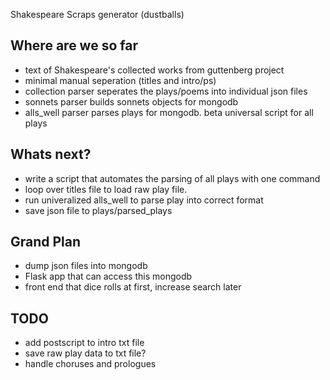Shakespeare Scraps generator
(dustballs)



## Where are we so far
- text of Shakespeare's collected works from guttenberg project
- minimal manual seperation (titles and intro/ps)
- collection parser seperates the plays/poems into individual json files
- sonnets parser builds sonnets objects for mongodb
- alls_well parser parses plays for mongodb. beta universal script for all plays


## Whats next?
- write a script that automates the parsing of all plays with one command
- loop over titles file to load raw play file.
- run univeralized alls_well to parse play into correct format
- save json file to plays/parsed_plays


## Grand Plan
- dump json files into mongodb
- Flask app that can access this mongodb
- front end that dice rolls at first, increase search later



## TODO
- add postscript to intro txt file
- save raw play data to txt file?
- handle choruses and prologues
